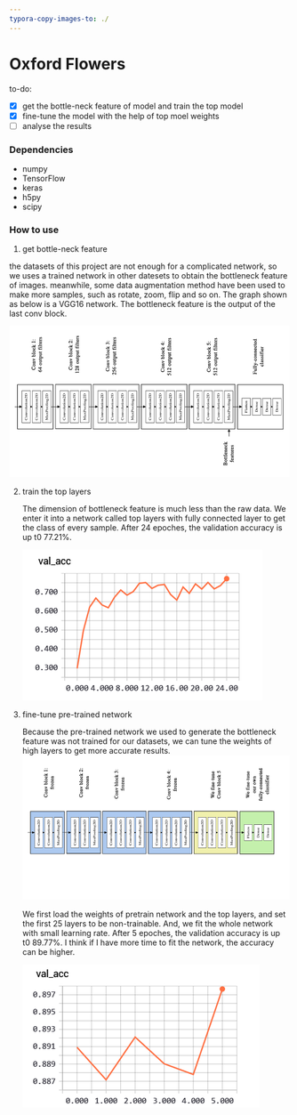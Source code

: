 ```yaml
---
typora-copy-images-to: ./
---
```


# Oxford Flowers

to-do:

- [x] get the bottle-neck feature of model and train the top model
- [x] fine-tune the model with the help of top moel weights
- [ ] analyse the results 

### Dependencies 

- numpy 
- TensorFlow 
- keras
- h5py
- scipy



### How to use

1.  get bottle-neck feature

   the datasets of this project are not enough for a  complicated network, so we uses a trained network in other datesets to obtain the bottleneck feature of images. meanwhile, some data augmentation method have been used to make more samples, such as  rotate, zoom, flip and so on. The graph shown as below is a VGG16 network. The bottleneck feature is the output of the last conv block.

   ![vgg16_original](vgg16_original.png)

2. train the top layers

   The dimension of bottleneck feature is much less than the raw data. We enter it into a network called top layers with fully connected layer to get the class of every sample. After 24 epoches, the validation accuracy is up t0 77.21%.

   ![1493188095203](1493188095203.png)

3. fine-tune pre-trained network 

   Because the pre-trained network we used to generate the bottleneck feature was not trained for our datasets, we can tune the weights of high layers to get more accurate results.![vgg16_modified](vgg16_modified.png)

   We first load the weights of pretrain network and the top layers, and set the first 25 layers to be non-trainable. And, we fit the whole network with small learning rate. After 5 epoches, the validation accuracy is up t0 89.77%. I think if I have more time to fit the network, the accuracy can be higher.

   ![1493189353694](1493189353694.png)

